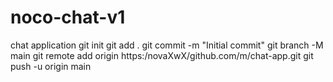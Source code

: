 # noco-chat-v1
chat application
   git init
   git add .
   git commit -m "Initial commit"
   git branch -M main
   git remote add origin https:/novaXwX/github.com/m/chat-app.git
   git push -u origin main
